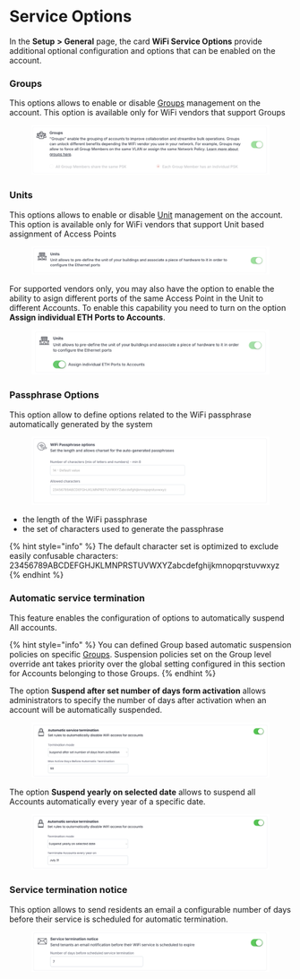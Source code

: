 # Service Options

In the **Setup** **> General** page, the card **WiFi Service Options** provide additional optional configuration and options that can be enabled on the account.

### Groups

This options allows to enable or disable [Groups](../groups.md) management on the account. This option is available only for WiFi vendors that support Groups

<figure><img src="../../.gitbook/assets/image (308).png" alt=""><figcaption></figcaption></figure>



### Units

This options allows to enable or disable [Unit](../units.md) management on the account. This option is available only for WiFi vendors that support Unit based assignment of Access Points

<figure><img src="../../.gitbook/assets/image (309).png" alt=""><figcaption></figcaption></figure>

For supported vendors only, you may also have the option to enable the ability to asign different ports of the same Access Point in the Unit to different Accounts. To enable this capability you need to turn on the option **Assign individual ETH Ports to Accounts**.

<figure><img src="../../.gitbook/assets/image (37).png" alt=""><figcaption></figcaption></figure>



### Passphrase Options

This option allow to define options related to the WiFi passphrase automatically generated by the system

<figure><img src="../../.gitbook/assets/image (20).png" alt=""><figcaption></figcaption></figure>

* the length of the WiFi passphrase&#x20;
* the set of characters used to generate the passphrase

{% hint style="info" %}
The default character set is optimized to exclude easily confusable characters:\
23456789ABCDEFGHJKLMNPRSTUVWXYZabcdefghijkmnopqrstuvwxyz
{% endhint %}



### Automatic service termination

This feature enables the configuration of options to automatically suspend All accounts.&#x20;

{% hint style="info" %}
You can defined Group based automatic suspension policies on specific [Groups](../groups.md). Suspension policies set on the Group level override ant takes priority over the global setting configured in this section for Accounts belonging to those Groups.
{% endhint %}

The option **Suspend after set number of days form activation** allows administrators to specify the number of days after activation when an account will be automatically suspended.

<figure><img src="../../.gitbook/assets/image (2) (1).png" alt=""><figcaption></figcaption></figure>

The option **Suspend yearly on selected date** allows to suspend all Accounts automatically every year of a specific date.

<figure><img src="../../.gitbook/assets/image (1) (1) (1).png" alt=""><figcaption></figcaption></figure>

### Service termination notice

This option allows to send residents an email a configurable number of days before their service is scheduled for automatic termination.

<figure><img src="../../.gitbook/assets/image (335).png" alt=""><figcaption></figcaption></figure>
